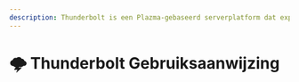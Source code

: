 ```yaml
---
description: Thunderbolt is een Plazma-gebaseerd serverplatform dat experimentele patches onderscheidt als Flavor, zodat ze direct kunnen worden gebruikt.
---
```


# 🌩️ Thunderbolt Gebruiksaanwijzing
